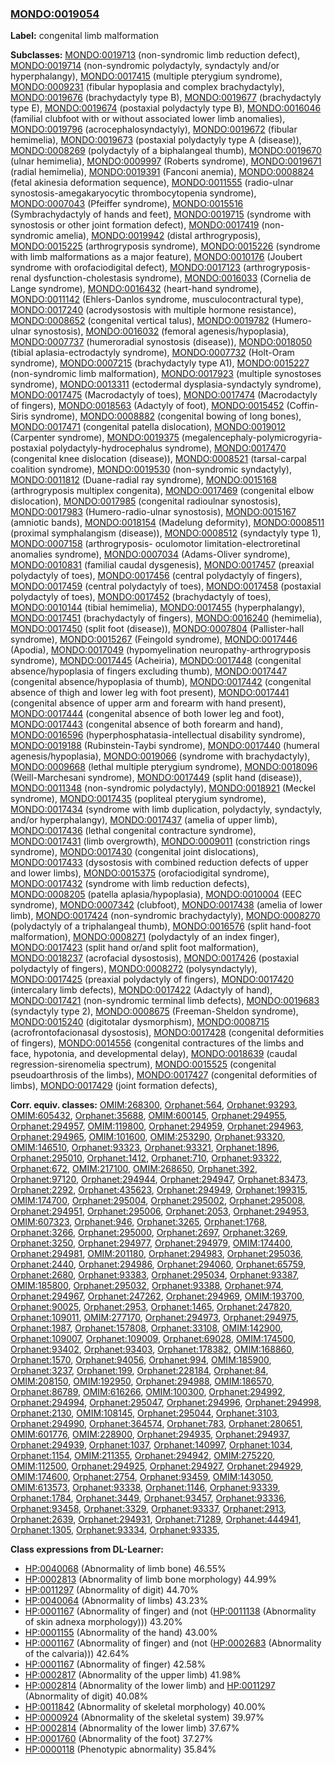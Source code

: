 
### [MONDO:0019054](http://purl.obolibrary.org/obo/MONDO_0019054)
**Label:** congenital limb malformation

**Subclasses:** [MONDO:0019713](http://purl.obolibrary.org/obo/MONDO_0019713) (non-syndromic limb reduction defect), [MONDO:0019714](http://purl.obolibrary.org/obo/MONDO_0019714) (non-syndromic polydactyly, syndactyly and/or hyperphalangy), [MONDO:0017415](http://purl.obolibrary.org/obo/MONDO_0017415) (multiple pterygium syndrome), [MONDO:0009231](http://purl.obolibrary.org/obo/MONDO_0009231) (fibular hypoplasia and complex brachydactyly), [MONDO:0019676](http://purl.obolibrary.org/obo/MONDO_0019676) (brachydactyly type B), [MONDO:0019677](http://purl.obolibrary.org/obo/MONDO_0019677) (brachydactyly type E), [MONDO:0019674](http://purl.obolibrary.org/obo/MONDO_0019674) (postaxial polydactyly type B), [MONDO:0016046](http://purl.obolibrary.org/obo/MONDO_0016046) (familial clubfoot with or without associated lower limb anomalies), [MONDO:0019796](http://purl.obolibrary.org/obo/MONDO_0019796) (acrocephalosyndactyly), [MONDO:0019672](http://purl.obolibrary.org/obo/MONDO_0019672) (fibular hemimelia), [MONDO:0019673](http://purl.obolibrary.org/obo/MONDO_0019673) (postaxial polydactyly type A (disease)), [MONDO:0008269](http://purl.obolibrary.org/obo/MONDO_0008269) (polydactyly of a biphalangeal thumb), [MONDO:0019670](http://purl.obolibrary.org/obo/MONDO_0019670) (ulnar hemimelia), [MONDO:0009997](http://purl.obolibrary.org/obo/MONDO_0009997) (Roberts syndrome), [MONDO:0019671](http://purl.obolibrary.org/obo/MONDO_0019671) (radial hemimelia), [MONDO:0019391](http://purl.obolibrary.org/obo/MONDO_0019391) (Fanconi anemia), [MONDO:0008824](http://purl.obolibrary.org/obo/MONDO_0008824) (fetal akinesia deformation sequence), [MONDO:0011555](http://purl.obolibrary.org/obo/MONDO_0011555) (radio-ulnar synostosis-amegakaryocytic thrombocytopenia syndrome), [MONDO:0007043](http://purl.obolibrary.org/obo/MONDO_0007043) (Pfeiffer syndrome), [MONDO:0015516](http://purl.obolibrary.org/obo/MONDO_0015516) (Symbrachydactyly of hands and feet), [MONDO:0019715](http://purl.obolibrary.org/obo/MONDO_0019715) (syndrome with synostosis or other joint formation defect), [MONDO:0017419](http://purl.obolibrary.org/obo/MONDO_0017419) (non-syndromic amelia), [MONDO:0019942](http://purl.obolibrary.org/obo/MONDO_0019942) (distal arthrogryposis), [MONDO:0015225](http://purl.obolibrary.org/obo/MONDO_0015225) (arthrogryposis syndrome), [MONDO:0015226](http://purl.obolibrary.org/obo/MONDO_0015226) (syndrome with limb malformations as a major feature), [MONDO:0010176](http://purl.obolibrary.org/obo/MONDO_0010176) (Joubert syndrome with orofaciodigital defect), [MONDO:0017123](http://purl.obolibrary.org/obo/MONDO_0017123) (arthrogryposis-renal dysfunction-cholestasis syndrome), [MONDO:0016033](http://purl.obolibrary.org/obo/MONDO_0016033) (Cornelia de Lange syndrome), [MONDO:0016432](http://purl.obolibrary.org/obo/MONDO_0016432) (heart-hand syndrome), [MONDO:0011142](http://purl.obolibrary.org/obo/MONDO_0011142) (Ehlers-Danlos syndrome, musculocontractural type), [MONDO:0017240](http://purl.obolibrary.org/obo/MONDO_0017240) (acrodysostosis with multiple hormone resistance), [MONDO:0008652](http://purl.obolibrary.org/obo/MONDO_0008652) (congenital vertical talus), [MONDO:0019782](http://purl.obolibrary.org/obo/MONDO_0019782) (Humero-ulnar synostosis), [MONDO:0016032](http://purl.obolibrary.org/obo/MONDO_0016032) (femoral agenesis/hypoplasia), [MONDO:0007737](http://purl.obolibrary.org/obo/MONDO_0007737) (humeroradial synostosis (disease)), [MONDO:0018050](http://purl.obolibrary.org/obo/MONDO_0018050) (tibial aplasia-ectrodactyly syndrome), [MONDO:0007732](http://purl.obolibrary.org/obo/MONDO_0007732) (Holt-Oram syndrome), [MONDO:0007215](http://purl.obolibrary.org/obo/MONDO_0007215) (brachydactyly type A1), [MONDO:0015227](http://purl.obolibrary.org/obo/MONDO_0015227) (non-syndromic limb malformation), [MONDO:0017923](http://purl.obolibrary.org/obo/MONDO_0017923) (multiple synostoses syndrome), [MONDO:0013311](http://purl.obolibrary.org/obo/MONDO_0013311) (ectodermal dysplasia-syndactyly syndrome), [MONDO:0017475](http://purl.obolibrary.org/obo/MONDO_0017475) (Macrodactyly of toes), [MONDO:0017474](http://purl.obolibrary.org/obo/MONDO_0017474) (Macrodactyly of fingers), [MONDO:0018563](http://purl.obolibrary.org/obo/MONDO_0018563) (Adactyly of foot), [MONDO:0015452](http://purl.obolibrary.org/obo/MONDO_0015452) (Coffin-Siris syndrome), [MONDO:0008882](http://purl.obolibrary.org/obo/MONDO_0008882) (congenital bowing of long bones), [MONDO:0017471](http://purl.obolibrary.org/obo/MONDO_0017471) (congenital patella dislocation), [MONDO:0019012](http://purl.obolibrary.org/obo/MONDO_0019012) (Carpenter syndrome), [MONDO:0019375](http://purl.obolibrary.org/obo/MONDO_0019375) (megalencephaly-polymicrogyria-postaxial polydactyly-hydrocephalus syndrome), [MONDO:0017470](http://purl.obolibrary.org/obo/MONDO_0017470) (congenital knee dislocation (disease)), [MONDO:0008521](http://purl.obolibrary.org/obo/MONDO_0008521) (tarsal-carpal coalition syndrome), [MONDO:0019530](http://purl.obolibrary.org/obo/MONDO_0019530) (non-syndromic syndactyly), [MONDO:0011812](http://purl.obolibrary.org/obo/MONDO_0011812) (Duane-radial ray syndrome), [MONDO:0015168](http://purl.obolibrary.org/obo/MONDO_0015168) (arthrogryposis multiplex congenita), [MONDO:0017469](http://purl.obolibrary.org/obo/MONDO_0017469) (congenital elbow dislocation), [MONDO:0017985](http://purl.obolibrary.org/obo/MONDO_0017985) (congenital radioulnar synostosis), [MONDO:0017983](http://purl.obolibrary.org/obo/MONDO_0017983) (Humero-radio-ulnar synostosis), [MONDO:0015167](http://purl.obolibrary.org/obo/MONDO_0015167) (amniotic bands), [MONDO:0018154](http://purl.obolibrary.org/obo/MONDO_0018154) (Madelung deformity), [MONDO:0008511](http://purl.obolibrary.org/obo/MONDO_0008511) (proximal symphalangism (disease)), [MONDO:0008512](http://purl.obolibrary.org/obo/MONDO_0008512) (syndactyly type 1), [MONDO:0007158](http://purl.obolibrary.org/obo/MONDO_0007158) (arthrogryposis- oculomotor limitation-electroretinal anomalies syndrome), [MONDO:0007034](http://purl.obolibrary.org/obo/MONDO_0007034) (Adams-Oliver syndrome), [MONDO:0010831](http://purl.obolibrary.org/obo/MONDO_0010831) (familial caudal dysgenesis), [MONDO:0017457](http://purl.obolibrary.org/obo/MONDO_0017457) (preaxial polydactyly of toes), [MONDO:0017456](http://purl.obolibrary.org/obo/MONDO_0017456) (central polydactyly of fingers), [MONDO:0017459](http://purl.obolibrary.org/obo/MONDO_0017459) (central polydactyly of toes), [MONDO:0017458](http://purl.obolibrary.org/obo/MONDO_0017458) (postaxial polydactyly of toes), [MONDO:0017452](http://purl.obolibrary.org/obo/MONDO_0017452) (brachydactyly of toes), [MONDO:0010144](http://purl.obolibrary.org/obo/MONDO_0010144) (tibial hemimelia), [MONDO:0017455](http://purl.obolibrary.org/obo/MONDO_0017455) (hyperphalangy), [MONDO:0017451](http://purl.obolibrary.org/obo/MONDO_0017451) (brachydactyly of fingers), [MONDO:0016240](http://purl.obolibrary.org/obo/MONDO_0016240) (hemimelia), [MONDO:0017450](http://purl.obolibrary.org/obo/MONDO_0017450) (split foot (disease)), [MONDO:0007804](http://purl.obolibrary.org/obo/MONDO_0007804) (Pallister-hall syndrome), [MONDO:0015267](http://purl.obolibrary.org/obo/MONDO_0015267) (Feingold syndrome), [MONDO:0017446](http://purl.obolibrary.org/obo/MONDO_0017446) (Apodia), [MONDO:0017049](http://purl.obolibrary.org/obo/MONDO_0017049) (hypomyelination neuropathy-arthrogryposis syndrome), [MONDO:0017445](http://purl.obolibrary.org/obo/MONDO_0017445) (Acheiria), [MONDO:0017448](http://purl.obolibrary.org/obo/MONDO_0017448) (congenital absence/hypoplasia of fingers excluding thumb), [MONDO:0017447](http://purl.obolibrary.org/obo/MONDO_0017447) (congenital absence/hypoplasia of thumb), [MONDO:0017442](http://purl.obolibrary.org/obo/MONDO_0017442) (congenital absence of thigh and lower leg with foot present), [MONDO:0017441](http://purl.obolibrary.org/obo/MONDO_0017441) (congenital absence of upper arm and forearm with hand present), [MONDO:0017444](http://purl.obolibrary.org/obo/MONDO_0017444) (congenital absence of both lower leg and foot), [MONDO:0017443](http://purl.obolibrary.org/obo/MONDO_0017443) (congenital absence of both forearm and hand), [MONDO:0016596](http://purl.obolibrary.org/obo/MONDO_0016596) (hyperphosphatasia-intellectual disability syndrome), [MONDO:0019188](http://purl.obolibrary.org/obo/MONDO_0019188) (Rubinstein-Taybi syndrome), [MONDO:0017440](http://purl.obolibrary.org/obo/MONDO_0017440) (humeral agenesis/hypoplasia), [MONDO:0019066](http://purl.obolibrary.org/obo/MONDO_0019066) (syndrome with brachydactyly), [MONDO:0009668](http://purl.obolibrary.org/obo/MONDO_0009668) (lethal multiple pterygium syndrome), [MONDO:0018096](http://purl.obolibrary.org/obo/MONDO_0018096) (Weill-Marchesani syndrome), [MONDO:0017449](http://purl.obolibrary.org/obo/MONDO_0017449) (split hand (disease)), [MONDO:0011348](http://purl.obolibrary.org/obo/MONDO_0011348) (non-syndromic polydactyly), [MONDO:0018921](http://purl.obolibrary.org/obo/MONDO_0018921) (Meckel syndrome), [MONDO:0017435](http://purl.obolibrary.org/obo/MONDO_0017435) (popliteal pterygium syndrome), [MONDO:0017434](http://purl.obolibrary.org/obo/MONDO_0017434) (syndrome with limb duplication, polydactyly, syndactyly, and/or hyperphalangy), [MONDO:0017437](http://purl.obolibrary.org/obo/MONDO_0017437) (amelia of upper limb), [MONDO:0017436](http://purl.obolibrary.org/obo/MONDO_0017436) (lethal congenital contracture syndrome), [MONDO:0017431](http://purl.obolibrary.org/obo/MONDO_0017431) (limb overgrowth), [MONDO:0009011](http://purl.obolibrary.org/obo/MONDO_0009011) (constriction rings syndrome), [MONDO:0017430](http://purl.obolibrary.org/obo/MONDO_0017430) (congenital joint dislocations), [MONDO:0017433](http://purl.obolibrary.org/obo/MONDO_0017433) (dysostosis with combined reduction defects of upper and lower limbs), [MONDO:0015375](http://purl.obolibrary.org/obo/MONDO_0015375) (orofaciodigital syndrome), [MONDO:0017432](http://purl.obolibrary.org/obo/MONDO_0017432) (syndrome with limb reduction defects), [MONDO:0008205](http://purl.obolibrary.org/obo/MONDO_0008205) (patella aplasia/hypoplasia), [MONDO:0010004](http://purl.obolibrary.org/obo/MONDO_0010004) (EEC syndrome), [MONDO:0007342](http://purl.obolibrary.org/obo/MONDO_0007342) (clubfoot), [MONDO:0017438](http://purl.obolibrary.org/obo/MONDO_0017438) (amelia of lower limb), [MONDO:0017424](http://purl.obolibrary.org/obo/MONDO_0017424) (non-syndromic brachydactyly), [MONDO:0008270](http://purl.obolibrary.org/obo/MONDO_0008270) (polydactyly of a triphalangeal thumb), [MONDO:0016576](http://purl.obolibrary.org/obo/MONDO_0016576) (split hand-foot malformation), [MONDO:0008271](http://purl.obolibrary.org/obo/MONDO_0008271) (polydactyly of an index finger), [MONDO:0017423](http://purl.obolibrary.org/obo/MONDO_0017423) (split hand or/and split foot malformation), [MONDO:0018237](http://purl.obolibrary.org/obo/MONDO_0018237) (acrofacial dysostosis), [MONDO:0017426](http://purl.obolibrary.org/obo/MONDO_0017426) (postaxial polydactyly of fingers), [MONDO:0008272](http://purl.obolibrary.org/obo/MONDO_0008272) (polysyndactyly), [MONDO:0017425](http://purl.obolibrary.org/obo/MONDO_0017425) (preaxial polydactyly of fingers), [MONDO:0017420](http://purl.obolibrary.org/obo/MONDO_0017420) (intercalary limb defects), [MONDO:0017422](http://purl.obolibrary.org/obo/MONDO_0017422) (Adactyly of hand), [MONDO:0017421](http://purl.obolibrary.org/obo/MONDO_0017421) (non-syndromic terminal limb defects), [MONDO:0019683](http://purl.obolibrary.org/obo/MONDO_0019683) (syndactyly type 2), [MONDO:0008675](http://purl.obolibrary.org/obo/MONDO_0008675) (Freeman-Sheldon syndrome), [MONDO:0015240](http://purl.obolibrary.org/obo/MONDO_0015240) (digitotalar dysmorphism), [MONDO:0008715](http://purl.obolibrary.org/obo/MONDO_0008715) (acrofrontofacionasal dysostosis), [MONDO:0017428](http://purl.obolibrary.org/obo/MONDO_0017428) (congenital deformities of fingers), [MONDO:0014556](http://purl.obolibrary.org/obo/MONDO_0014556) (congenital contractures of the limbs and face, hypotonia, and developmental delay), [MONDO:0018639](http://purl.obolibrary.org/obo/MONDO_0018639) (caudal regression-sirenomelia spectrum), [MONDO:0015525](http://purl.obolibrary.org/obo/MONDO_0015525) (congenital pseudoarthrosis of the limbs), [MONDO:0017427](http://purl.obolibrary.org/obo/MONDO_0017427) (congenital deformities of limbs), [MONDO:0017429](http://purl.obolibrary.org/obo/MONDO_0017429) (joint formation defects), 

**Corr. equiv. classes:** [OMIM:268300](http://purl.obolibrary.org/obo/OMIM_268300), [Orphanet:564](http://www.orpha.net/ORDO/Orphanet_564), [Orphanet:93293](http://www.orpha.net/ORDO/Orphanet_93293), [OMIM:605432](http://purl.obolibrary.org/obo/OMIM_605432), [Orphanet:35688](http://www.orpha.net/ORDO/Orphanet_35688), [OMIM:600145](http://purl.obolibrary.org/obo/OMIM_600145), [Orphanet:294955](http://www.orpha.net/ORDO/Orphanet_294955), [Orphanet:294957](http://www.orpha.net/ORDO/Orphanet_294957), [OMIM:119800](http://purl.obolibrary.org/obo/OMIM_119800), [Orphanet:294959](http://www.orpha.net/ORDO/Orphanet_294959), [Orphanet:294963](http://www.orpha.net/ORDO/Orphanet_294963), [Orphanet:294965](http://www.orpha.net/ORDO/Orphanet_294965), [OMIM:101600](http://purl.obolibrary.org/obo/OMIM_101600), [OMIM:253290](http://purl.obolibrary.org/obo/OMIM_253290), [Orphanet:93320](http://www.orpha.net/ORDO/Orphanet_93320), [OMIM:146510](http://purl.obolibrary.org/obo/OMIM_146510), [Orphanet:93323](http://www.orpha.net/ORDO/Orphanet_93323), [Orphanet:93321](http://www.orpha.net/ORDO/Orphanet_93321), [Orphanet:1896](http://www.orpha.net/ORDO/Orphanet_1896), [Orphanet:295010](http://www.orpha.net/ORDO/Orphanet_295010), [Orphanet:1412](http://www.orpha.net/ORDO/Orphanet_1412), [Orphanet:710](http://www.orpha.net/ORDO/Orphanet_710), [Orphanet:93322](http://www.orpha.net/ORDO/Orphanet_93322), [Orphanet:672](http://www.orpha.net/ORDO/Orphanet_672), [OMIM:217100](http://purl.obolibrary.org/obo/OMIM_217100), [OMIM:268650](http://purl.obolibrary.org/obo/OMIM_268650), [Orphanet:392](http://www.orpha.net/ORDO/Orphanet_392), [Orphanet:97120](http://www.orpha.net/ORDO/Orphanet_97120), [Orphanet:294944](http://www.orpha.net/ORDO/Orphanet_294944), [Orphanet:294947](http://www.orpha.net/ORDO/Orphanet_294947), [Orphanet:83473](http://www.orpha.net/ORDO/Orphanet_83473), [Orphanet:2292](http://www.orpha.net/ORDO/Orphanet_2292), [Orphanet:435623](http://www.orpha.net/ORDO/Orphanet_435623), [Orphanet:294949](http://www.orpha.net/ORDO/Orphanet_294949), [Orphanet:199315](http://www.orpha.net/ORDO/Orphanet_199315), [OMIM:174700](http://purl.obolibrary.org/obo/OMIM_174700), [Orphanet:295004](http://www.orpha.net/ORDO/Orphanet_295004), [Orphanet:295002](http://www.orpha.net/ORDO/Orphanet_295002), [Orphanet:295008](http://www.orpha.net/ORDO/Orphanet_295008), [Orphanet:294951](http://www.orpha.net/ORDO/Orphanet_294951), [Orphanet:295006](http://www.orpha.net/ORDO/Orphanet_295006), [Orphanet:2053](http://www.orpha.net/ORDO/Orphanet_2053), [Orphanet:294953](http://www.orpha.net/ORDO/Orphanet_294953), [OMIM:607323](http://purl.obolibrary.org/obo/OMIM_607323), [Orphanet:946](http://www.orpha.net/ORDO/Orphanet_946), [Orphanet:3265](http://www.orpha.net/ORDO/Orphanet_3265), [Orphanet:1768](http://www.orpha.net/ORDO/Orphanet_1768), [Orphanet:3266](http://www.orpha.net/ORDO/Orphanet_3266), [Orphanet:295000](http://www.orpha.net/ORDO/Orphanet_295000), [Orphanet:2697](http://www.orpha.net/ORDO/Orphanet_2697), [Orphanet:3269](http://www.orpha.net/ORDO/Orphanet_3269), [Orphanet:3250](http://www.orpha.net/ORDO/Orphanet_3250), [Orphanet:294977](http://www.orpha.net/ORDO/Orphanet_294977), [Orphanet:294979](http://www.orpha.net/ORDO/Orphanet_294979), [OMIM:174400](http://purl.obolibrary.org/obo/OMIM_174400), [Orphanet:294981](http://www.orpha.net/ORDO/Orphanet_294981), [OMIM:201180](http://purl.obolibrary.org/obo/OMIM_201180), [Orphanet:294983](http://www.orpha.net/ORDO/Orphanet_294983), [Orphanet:295036](http://www.orpha.net/ORDO/Orphanet_295036), [Orphanet:2440](http://www.orpha.net/ORDO/Orphanet_2440), [Orphanet:294986](http://www.orpha.net/ORDO/Orphanet_294986), [Orphanet:294060](http://www.orpha.net/ORDO/Orphanet_294060), [Orphanet:65759](http://www.orpha.net/ORDO/Orphanet_65759), [Orphanet:2680](http://www.orpha.net/ORDO/Orphanet_2680), [Orphanet:93383](http://www.orpha.net/ORDO/Orphanet_93383), [Orphanet:295034](http://www.orpha.net/ORDO/Orphanet_295034), [Orphanet:93387](http://www.orpha.net/ORDO/Orphanet_93387), [OMIM:185800](http://purl.obolibrary.org/obo/OMIM_185800), [Orphanet:295032](http://www.orpha.net/ORDO/Orphanet_295032), [Orphanet:93388](http://www.orpha.net/ORDO/Orphanet_93388), [Orphanet:974](http://www.orpha.net/ORDO/Orphanet_974), [Orphanet:294967](http://www.orpha.net/ORDO/Orphanet_294967), [Orphanet:247262](http://www.orpha.net/ORDO/Orphanet_247262), [Orphanet:294969](http://www.orpha.net/ORDO/Orphanet_294969), [OMIM:193700](http://purl.obolibrary.org/obo/OMIM_193700), [Orphanet:90025](http://www.orpha.net/ORDO/Orphanet_90025), [Orphanet:2953](http://www.orpha.net/ORDO/Orphanet_2953), [Orphanet:1465](http://www.orpha.net/ORDO/Orphanet_1465), [Orphanet:247820](http://www.orpha.net/ORDO/Orphanet_247820), [Orphanet:109011](http://www.orpha.net/ORDO/Orphanet_109011), [OMIM:277170](http://purl.obolibrary.org/obo/OMIM_277170), [Orphanet:294973](http://www.orpha.net/ORDO/Orphanet_294973), [Orphanet:294975](http://www.orpha.net/ORDO/Orphanet_294975), [Orphanet:1987](http://www.orpha.net/ORDO/Orphanet_1987), [Orphanet:157808](http://www.orpha.net/ORDO/Orphanet_157808), [Orphanet:33108](http://www.orpha.net/ORDO/Orphanet_33108), [OMIM:142900](http://purl.obolibrary.org/obo/OMIM_142900), [Orphanet:109007](http://www.orpha.net/ORDO/Orphanet_109007), [Orphanet:109009](http://www.orpha.net/ORDO/Orphanet_109009), [Orphanet:69028](http://www.orpha.net/ORDO/Orphanet_69028), [OMIM:174500](http://purl.obolibrary.org/obo/OMIM_174500), [Orphanet:93402](http://www.orpha.net/ORDO/Orphanet_93402), [Orphanet:93403](http://www.orpha.net/ORDO/Orphanet_93403), [Orphanet:178382](http://www.orpha.net/ORDO/Orphanet_178382), [OMIM:168860](http://purl.obolibrary.org/obo/OMIM_168860), [Orphanet:1570](http://www.orpha.net/ORDO/Orphanet_1570), [Orphanet:94056](http://www.orpha.net/ORDO/Orphanet_94056), [Orphanet:994](http://www.orpha.net/ORDO/Orphanet_994), [OMIM:185900](http://purl.obolibrary.org/obo/OMIM_185900), [Orphanet:3237](http://www.orpha.net/ORDO/Orphanet_3237), [Orphanet:199](http://www.orpha.net/ORDO/Orphanet_199), [Orphanet:228184](http://www.orpha.net/ORDO/Orphanet_228184), [Orphanet:84](http://www.orpha.net/ORDO/Orphanet_84), [OMIM:208150](http://purl.obolibrary.org/obo/OMIM_208150), [OMIM:192950](http://purl.obolibrary.org/obo/OMIM_192950), [Orphanet:294988](http://www.orpha.net/ORDO/Orphanet_294988), [OMIM:186570](http://purl.obolibrary.org/obo/OMIM_186570), [Orphanet:86789](http://www.orpha.net/ORDO/Orphanet_86789), [OMIM:616266](http://purl.obolibrary.org/obo/OMIM_616266), [OMIM:100300](http://purl.obolibrary.org/obo/OMIM_100300), [Orphanet:294992](http://www.orpha.net/ORDO/Orphanet_294992), [Orphanet:294994](http://www.orpha.net/ORDO/Orphanet_294994), [Orphanet:295047](http://www.orpha.net/ORDO/Orphanet_295047), [Orphanet:294996](http://www.orpha.net/ORDO/Orphanet_294996), [Orphanet:294998](http://www.orpha.net/ORDO/Orphanet_294998), [Orphanet:2130](http://www.orpha.net/ORDO/Orphanet_2130), [OMIM:108145](http://purl.obolibrary.org/obo/OMIM_108145), [Orphanet:295044](http://www.orpha.net/ORDO/Orphanet_295044), [Orphanet:3103](http://www.orpha.net/ORDO/Orphanet_3103), [Orphanet:294990](http://www.orpha.net/ORDO/Orphanet_294990), [Orphanet:364574](http://www.orpha.net/ORDO/Orphanet_364574), [Orphanet:783](http://www.orpha.net/ORDO/Orphanet_783), [Orphanet:280651](http://www.orpha.net/ORDO/Orphanet_280651), [OMIM:601776](http://purl.obolibrary.org/obo/OMIM_601776), [OMIM:228900](http://purl.obolibrary.org/obo/OMIM_228900), [Orphanet:294935](http://www.orpha.net/ORDO/Orphanet_294935), [Orphanet:294937](http://www.orpha.net/ORDO/Orphanet_294937), [Orphanet:294939](http://www.orpha.net/ORDO/Orphanet_294939), [Orphanet:1037](http://www.orpha.net/ORDO/Orphanet_1037), [Orphanet:140997](http://www.orpha.net/ORDO/Orphanet_140997), [Orphanet:1034](http://www.orpha.net/ORDO/Orphanet_1034), [Orphanet:1154](http://www.orpha.net/ORDO/Orphanet_1154), [OMIM:211355](http://purl.obolibrary.org/obo/OMIM_211355), [Orphanet:294942](http://www.orpha.net/ORDO/Orphanet_294942), [OMIM:275220](http://purl.obolibrary.org/obo/OMIM_275220), [OMIM:112500](http://purl.obolibrary.org/obo/OMIM_112500), [Orphanet:294925](http://www.orpha.net/ORDO/Orphanet_294925), [Orphanet:294927](http://www.orpha.net/ORDO/Orphanet_294927), [Orphanet:294929](http://www.orpha.net/ORDO/Orphanet_294929), [OMIM:174600](http://purl.obolibrary.org/obo/OMIM_174600), [Orphanet:2754](http://www.orpha.net/ORDO/Orphanet_2754), [Orphanet:93459](http://www.orpha.net/ORDO/Orphanet_93459), [OMIM:143050](http://purl.obolibrary.org/obo/OMIM_143050), [OMIM:613573](http://purl.obolibrary.org/obo/OMIM_613573), [Orphanet:93338](http://www.orpha.net/ORDO/Orphanet_93338), [Orphanet:1146](http://www.orpha.net/ORDO/Orphanet_1146), [Orphanet:93339](http://www.orpha.net/ORDO/Orphanet_93339), [Orphanet:1784](http://www.orpha.net/ORDO/Orphanet_1784), [Orphanet:3449](http://www.orpha.net/ORDO/Orphanet_3449), [Orphanet:93457](http://www.orpha.net/ORDO/Orphanet_93457), [Orphanet:93336](http://www.orpha.net/ORDO/Orphanet_93336), [Orphanet:93458](http://www.orpha.net/ORDO/Orphanet_93458), [Orphanet:3329](http://www.orpha.net/ORDO/Orphanet_3329), [Orphanet:93337](http://www.orpha.net/ORDO/Orphanet_93337), [Orphanet:2913](http://www.orpha.net/ORDO/Orphanet_2913), [Orphanet:2639](http://www.orpha.net/ORDO/Orphanet_2639), [Orphanet:294931](http://www.orpha.net/ORDO/Orphanet_294931), [Orphanet:71289](http://www.orpha.net/ORDO/Orphanet_71289), [Orphanet:444941](http://www.orpha.net/ORDO/Orphanet_444941), [Orphanet:1305](http://www.orpha.net/ORDO/Orphanet_1305), [Orphanet:93334](http://www.orpha.net/ORDO/Orphanet_93334), [Orphanet:93335](http://www.orpha.net/ORDO/Orphanet_93335), 

**Class expressions from DL-Learner:**

- [HP:0040068](http://purl.obolibrary.org/obo/HP_0040068) (Abnormality of limb bone) 46.55%
- [HP:0002813](http://purl.obolibrary.org/obo/HP_0002813) (Abnormality of limb bone morphology) 44.99%
- [HP:0011297](http://purl.obolibrary.org/obo/HP_0011297) (Abnormality of digit) 44.70%
- [HP:0040064](http://purl.obolibrary.org/obo/HP_0040064) (Abnormality of limbs) 43.23%
- [HP:0001167](http://purl.obolibrary.org/obo/HP_0001167) (Abnormality of finger) and (not ([HP:0011138](http://purl.obolibrary.org/obo/HP_0011138) (Abnormality of skin adnexa morphology))) 43.20%
- [HP:0001155](http://purl.obolibrary.org/obo/HP_0001155) (Abnormality of the hand) 43.00%
- [HP:0001167](http://purl.obolibrary.org/obo/HP_0001167) (Abnormality of finger) and (not ([HP:0002683](http://purl.obolibrary.org/obo/HP_0002683) (Abnormality of the calvaria))) 42.64%
- [HP:0001167](http://purl.obolibrary.org/obo/HP_0001167) (Abnormality of finger) 42.58%
- [HP:0002817](http://purl.obolibrary.org/obo/HP_0002817) (Abnormality of the upper limb) 41.98%
- [HP:0002814](http://purl.obolibrary.org/obo/HP_0002814) (Abnormality of the lower limb) and [HP:0011297](http://purl.obolibrary.org/obo/HP_0011297) (Abnormality of digit) 40.08%
- [HP:0011842](http://purl.obolibrary.org/obo/HP_0011842) (Abnormality of skeletal morphology) 40.00%
- [HP:0000924](http://purl.obolibrary.org/obo/HP_0000924) (Abnormality of the skeletal system) 39.97%
- [HP:0002814](http://purl.obolibrary.org/obo/HP_0002814) (Abnormality of the lower limb) 37.67%
- [HP:0001760](http://purl.obolibrary.org/obo/HP_0001760) (Abnormality of the foot) 37.27%
- [HP:0000118](http://purl.obolibrary.org/obo/HP_0000118) (Phenotypic abnormality) 35.84%


